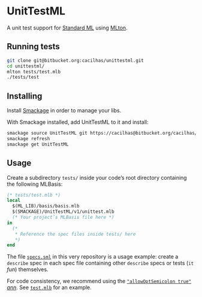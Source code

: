 # UnitTestML

A unit test support for [Standard ML](http://sml-family.org/)
using [MLton](http://mlton.org/).


## Running tests

```sh
git clone git@bitbucket.org:cacilhas/unittestml.git
cd unittestml/
mlton tests/test.mlb
./tests/test
```


## Installing

Install [Smackage](http://www.elsman.com/lessons/2014/10/02/getting-started-with-smackage) in
order to manage your libs.

With Smackage installed, add UnitTestML to it and install:

```sh
smackage source UnitTestML git https://cacilhas@bitbucket.org/cacilhas/unittestml.git
smackage refresh
smackage get UnitTestML
```


## Usage

Create a subdirectory `tests/` inside your code’s root directory containing
the following MLBasis:

```sml
(* tests/test.mlb *)
local
  $(ML_LIB)/basis/basis.mlb
  $(SMACKAGE)/UnitTestML/v1/unittest.mlb
  (* Your project’s MLBasis file here *)
in
  (*
   * Reference the spec files inside tests/ here
   *)
end
```

The file [`specs.sml`](https://bitbucket.org/cacilhas/unittestml/src/master/tests/specs.sml)
in this very repository is a usage example:
create a `describe` spec in each spec file containing other `describe` specs
or tests (`it` *fun*) themselves.

For code consistency, we recommend using the
[`"allowOptSemicolon true"` *ann*](http://mlton.org/MLBasisAnnotations).
See [`test.mlb`](https://bitbucket.org/cacilhas/unittestml/src/master/tests/test.mlb)
for an example.
